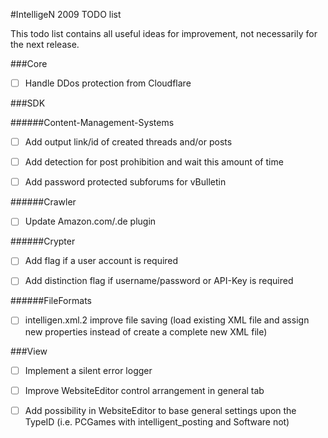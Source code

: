 #IntelligeN 2009 TODO list

This todo list contains all useful ideas for improvement, not necessarily for the next release.

###Core

- [ ] Handle DDos protection from Cloudflare

###SDK

######Content-Management-Systems

- [ ] Add output link/id of created threads and/or posts

- [ ] Add detection for post prohibition and wait this amount of time

- [ ] Add password protected subforums for vBulletin

######Crawler

- [ ] Update Amazon.com/.de plugin

######Crypter

- [ ] Add flag if a user account is required

- [ ] Add distinction flag if username/password or API-Key is required

######FileFormats

- [ ] intelligen.xml.2 improve file saving (load existing XML file and assign new properties instead of create a complete new XML file)

###View

- [ ] Implement a silent error logger

- [ ] Improve WebsiteEditor control arrangement in general tab

- [ ] Add possibility in WebsiteEditor to base general settings upon the TypeID (i.e. PCGames with intelligent_posting and Software not)
